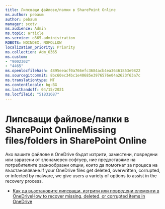 ```yaml
---
title: Липсващи файлове/папки в SharePoint Online
ms.author: pebaum
author: pebaum
manager: scotv
ms.audience: Admin
ms.topic: article
ms.service: o365-administration
ROBOTS: NOINDEX, NOFOLLOW
localization_priority: Priority
ms.collection: Adm_O365
ms.custom:
- "9002302"
- "4465"
ms.openlocfilehash: 4895eeacf0a766efc3684acb4ea36461853e9822
ms.sourcegitcommit: 8bc60ec34bc1e40685e3976576e04a2623f63a7c
ms.translationtype: MT
ms.contentlocale: bg-BG
ms.lasthandoff: 04/15/2021
ms.locfileid: "51831687"
---
```

# <a name="missing-filesfolders-in-sharepoint-online"></a><span data-ttu-id="35ac2-102">Липсващи файлове/папки в SharePoint Online</span><span class="sxs-lookup"><span data-stu-id="35ac2-102">Missing files/folders in SharePoint Online</span></span>

<span data-ttu-id="35ac2-103">Ако вашите файлове в OneDrive бъдат изтрити, заместени, повредени или заразени от злонамерен софтуер, ние предоставяме на потребителите разнообразни опции, които да помогнат за процеса на възстановяване.</span><span class="sxs-lookup"><span data-stu-id="35ac2-103">If your OneDrive files get deleted, overwritten, corrupted, or infected by malware, we give users a variety of options to assist in the recovery process.</span></span>

- [<span data-ttu-id="35ac2-104">Как да възстановите липсващи, изтрити или повредени елементи в OneDrive</span><span class="sxs-lookup"><span data-stu-id="35ac2-104">How to recover missing, deleted, or corrupted items in OneDrive</span></span>](https://go.microsoft.com/fwlink/?linkid=2125166)
